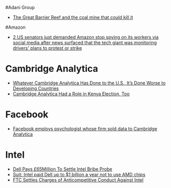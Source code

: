 #Adani Group
- [The Great Barrier Reef and the coal mine that could kill it](https://www.theguardian.com/environment/2014/aug/01/-sp-great-barrier-reef-and-coal-mine-could-kill-it)

#Amazon
- [2 US senators just demanded Amazon stop spying on its workers via social media after news surfaced that the tech giant was monitoring drivers' plans to protest or strike](https://www.businessinsider.com/senators-demand-amazon-stop-spying-drivers-social-media-2020-9)

# Cambridge Analytica
- [Whatever Cambridge Analytica Has Done to the U.S., It’s Done Worse to Developing Countries](https://nymag.com/intelligencer/2018/03/what-was-cambridge-analytica-doing-in-developing-countries.html)
- [Cambridge Analytica Had a Role in Kenya Election, Too](https://www.nytimes.com/2018/03/20/world/africa/kenya-cambridge-analytica-election.html)

# Facebook
- [Facebook employs psychologist whose firm sold data to Cambridge Analytica](https://www.theguardian.com/news/2018/mar/18/facebook-cambridge-analytica-joseph-chancellor-gsr)

# Intel
- [Dell Pays £65Million To Settle Intel Bribe Probe](https://www.silicon.co.uk/workspace/dell-pays-65million-to-settle-intel-bribe-probe-8577)
- [Suit: Intel paid Dell up to $1 billion a year not to use AMD chips](https://money.cnn.com/blogs/legalpad/2007/02/suit-intel-paid-dell-up-to-1-billion_15.html)
- [FTC Settles Charges of Anticompetitive Conduct Against Intel](https://www.ftc.gov/news-events/press-releases/2010/08/ftc-settles-charges-anticompetitive-conduct-against-intel)
